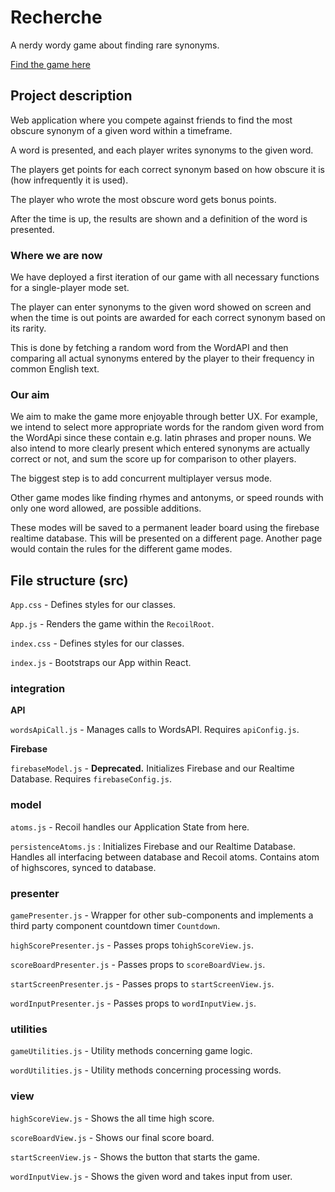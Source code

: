 # Recherche

A nerdy wordy game about finding rare synonyms.


[Find the game here](https://recherche-1.web.app/)
## Project description

Web application where you compete against friends to find the most obscure synonym of a given word within a timeframe. 

A word is presented, and each player writes synonyms to the given word. 

The players get points for each correct synonym based on how obscure it is (how infrequently it is used).

The player who wrote the most obscure word gets bonus points. 

After the time is up, the results are shown and a definition of the word is presented.

### Where we are now

We have deployed a first iteration of our game with all necessary functions for a single-player mode set.

The player can enter synonyms to the given word showed on screen and when the time is out points are
awarded for each correct synonym based on its rarity. 

This is done by fetching a random word from the WordAPI and then comparing all actual synonyms entered by the player
to their frequency in common English text.

### Our aim

We aim to make the game more enjoyable through better UX. For example, we intend to select more appropriate words for 
the random given word from the WordApi since these contain e.g. latin phrases and proper nouns.
We also intend to more clearly present which entered synonyms are actually correct or not, and sum the score up for comparison to other players. 

The biggest step is to add concurrent multiplayer versus mode. 

Other game modes like finding rhymes and antonyms, or speed rounds with only one word allowed, are possible additions.

These modes will be saved to a permanent leader board using the firebase realtime database. This will be presented
on a different page. Another page would contain the rules for the different game modes. 

## File structure (src)

`App.css` - Defines styles for our classes. 

`App.js` -  Renders the game within the `RecoilRoot`.

`index.css` - Defines styles for our classes.

`index.js` - Bootstraps our App within React.

### integration

**API**

`wordsApiCall.js` - Manages calls to WordsAPI. Requires `apiConfig.js`.

**Firebase**

`firebaseModel.js` - **Deprecated.** Initializes Firebase and our Realtime Database. Requires `firebaseConfig.js`.

### model

`atoms.js` - Recoil handles our Application State from here.

`persistenceAtoms.js` : Initializes Firebase and our Realtime Database. Handles all interfacing between database and Recoil atoms. Contains atom of highscores, synced to database.

### presenter

`gamePresenter.js` - Wrapper for other sub-components and implements a third party component countdown timer `Countdown`.

`highScorePresenter.js` - Passes props to`highScoreView.js`.

`scoreBoardPresenter.js` - Passes props to `scoreBoardView.js`.

`startScreenPresenter.js` - Passes props to `startScreenView.js`.

`wordInputPresenter.js` - Passes props to `wordInputView.js`.

### utilities

`gameUtilities.js` - Utility methods concerning game logic.

`wordUtilities.js` - Utility methods concerning processing words.

### view

`highScoreView.js` - Shows the all time high score.

`scoreBoardView.js` - Shows our final score board. 

`startScreenView.js` - Shows the button that starts the game.

`wordInputView.js` - Shows the given word and takes input from user.

